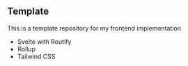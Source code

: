 ## Template

This is a template repository for my frontend implementation

- Svelte with Routify
- Rollup
- Tailwind CSS
